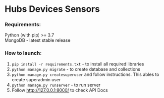 # Hubs Devices Sensors

### Requirements:  
  Python (with pip) >= 3.7  
  MongoDB - latest stable release
  
### How to launch:
  1. ```pip install -r requirements.txt``` - to install all required libraries
  2. ```python manage.py migrate``` - to create database and collections
  3. ```python manage.py createsuperuser``` and follow instructions. This ables to create superadmin user
  4. ```python manage.py runserver``` - to run server
  5. Follow http://127.0.0.1:8000/ to check API Docs

